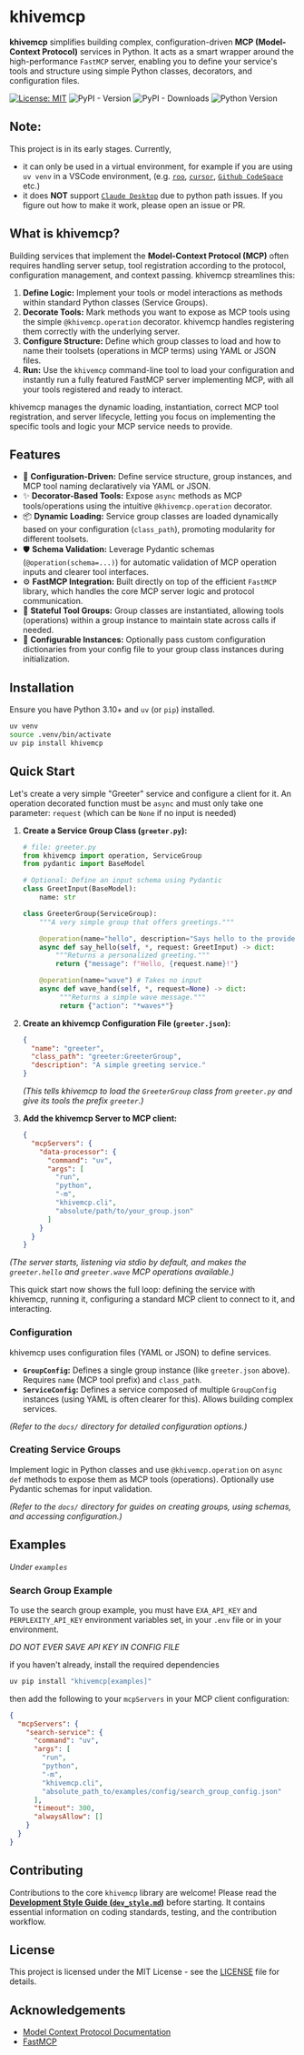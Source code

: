# khivemcp

**khivemcp** simplifies building complex, configuration-driven **MCP
(Model-Context Protocol)** services in Python. It acts as a smart wrapper around
the high-performance `FastMCP` server, enabling you to define your service's
tools and structure using simple Python classes, decorators, and configuration
files.

[![License: MIT](https://img.shields.io/badge/License-MIT-yellow.svg)](./LICENSE)
![PyPI - Version](https://img.shields.io/pypi/v/khivemcp?labelColor=233476aa&color=231fc935)
![PyPI - Downloads](https://img.shields.io/pypi/dm/khivemcp?color=blue)
![Python Version](https://img.shields.io/badge/python-3.10%2B-blue)

## Note:

This project is in its early stages. Currently,

- it can only be used in a virtual environment, for example if you are using
  `uv venv` in a VSCode environment, (e.g.
  [`roo`](https://github.com/RooVetGit/Roo-Code),
  [`cursor`](https://www.cursor.com/en),
  [`Github CodeSpace`](https://github.com/features/codespaces) etc.)
- it does **NOT** support [`Claude Desktop`](https://claude.ai/download) due to
  python path issues. If you figure out how to make it work, please open an
  issue or PR.

## What is khivemcp?

Building services that implement the **Model-Context Protocol (MCP)** often
requires handling server setup, tool registration according to the protocol,
configuration management, and context passing. khivemcp streamlines this:

1. **Define Logic:** Implement your tools or model interactions as methods
   within standard Python classes (Service Groups).
2. **Decorate Tools:** Mark methods you want to expose as MCP tools using the
   simple `@khivemcp.operation` decorator. khivemcp handles registering them
   correctly with the underlying server.
3. **Configure Structure:** Define which group classes to load and how to name
   their toolsets (operations in MCP terms) using YAML or JSON files.
4. **Run:** Use the `khivemcp` command-line tool to load your configuration and
   instantly run a fully featured FastMCP server implementing MCP, with all your
   tools registered and ready to interact.

khivemcp manages the dynamic loading, instantiation, correct MCP tool
registration, and server lifecycle, letting you focus on implementing the
specific tools and logic your MCP service needs to provide.

## Features

- 🚀 **Configuration-Driven:** Define service structure, group instances, and
  MCP tool naming declaratively via YAML or JSON.
- ✨ **Decorator-Based Tools:** Expose `async` methods as MCP tools/operations
  using the intuitive `@khivemcp.operation` decorator.
- 📦 **Dynamic Loading:** Service group classes are loaded dynamically based on
  your configuration (`class_path`), promoting modularity for different
  toolsets.
- 🛡️ **Schema Validation:** Leverage Pydantic schemas (`@operation(schema=...)`)
  for automatic validation of MCP operation inputs and clearer tool interfaces.
- ⚙️ **FastMCP Integration:** Built directly on top of the efficient `FastMCP`
  library, which handles the core MCP server logic and protocol communication.
- 📄 **Stateful Tool Groups:** Group classes are instantiated, allowing tools
  (operations) within a group instance to maintain state across calls if needed.
- 🔧 **Configurable Instances:** Optionally pass custom configuration
  dictionaries from your config file to your group class instances during
  initialization.

## Installation

Ensure you have Python 3.10+ and `uv` (or `pip`) installed.

```bash
uv venv
source .venv/bin/activate
uv pip install khivemcp
```

## Quick Start

Let's create a very simple "Greeter" service and configure a client for it. An
operation decorated function must be `async` and must only take one parameter:
`request` (which can be `None` if no input is needed)

1. **Create a Service Group Class (`greeter.py`):**
   ```python
   # file: greeter.py
   from khivemcp import operation, ServiceGroup
   from pydantic import BaseModel

   # Optional: Define an input schema using Pydantic
   class GreetInput(BaseModel):
       name: str

   class GreeterGroup(ServiceGroup):
       """A very simple group that offers greetings."""

       @operation(name="hello", description="Says hello to the provided name.", schema=GreetInput)
       async def say_hello(self, *, request: GreetInput) -> dict:
           """Returns a personalized greeting."""
           return {"message": f"Hello, {request.name}!"}

       @operation(name="wave") # Takes no input
       async def wave_hand(self, *, request=None) -> dict:
            """Returns a simple wave message."""
            return {"action": "*waves*"}
   ```

2. **Create an khivemcp Configuration File (`greeter.json`):**
   ```json
   {
     "name": "greeter",
     "class_path": "greeter:GreeterGroup",
     "description": "A simple greeting service."
   }
   ```
   _(This tells khivemcp to load the `GreeterGroup` class from `greeter.py` and
   give its tools the prefix `greeter`.)_

3. **Add the khivemcp Server to MCP client:**
   ```json
   {
     "mcpServers": {
       "data-processor": {
         "command": "uv",
         "args": [
           "run",
           "python",
           "-m",
           "khivemcp.cli",
           "absolute/path/to/your_group.json"
         ]
       }
     }
   }
   ```

_(The server starts, listening via stdio by default, and makes the
`greeter.hello` and `greeter.wave` MCP operations available.)_

This quick start now shows the full loop: defining the service with khivemcp,
running it, configuring a standard MCP client to connect to it, and interacting.

### Configuration

khivemcp uses configuration files (YAML or JSON) to define services.

- **`GroupConfig`:** Defines a single group instance (like `greeter.json`
  above). Requires `name` (MCP tool prefix) and `class_path`.
- **`ServiceConfig`:** Defines a service composed of multiple `GroupConfig`
  instances (using YAML is often clearer for this). Allows building complex
  services.

_(Refer to the `docs/` directory for detailed configuration options.)_

### Creating Service Groups

Implement logic in Python classes and use `@khivemcp.operation` on `async def`
methods to expose them as MCP tools (operations). Optionally use Pydantic
schemas for input validation.

_(Refer to the `docs/` directory for guides on creating groups, using schemas,
and accessing configuration.)_

## Examples

_Under `examples`_

### Search Group Example

To use the search group example, you must have `EXA_API_KEY` and
`PERPLEXITY_API_KEY` environment variables set, in your `.env` file or in your
environment.

_DO NOT EVER SAVE API KEY IN CONFIG FILE_

if you haven't already, install the required dependencies

```bash
uv pip install "khivemcp[examples]"
```

then add the following to your `mcpServers` in your MCP client configuration:

```json
{
  "mcpServers": {
    "search-service": {
      "command": "uv",
      "args": [
        "run",
        "python",
        "-m",
        "khivemcp.cli",
        "absolute_path_to/examples/config/search_group_config.json"
      ],
      "timeout": 300,
      "alwaysAllow": []
    }
  }
}
```

## Contributing

Contributions to the core `khivemcp` library are welcome! Please read the
[**Development Style Guide (`dev_style.md`)**](./dev_style.md) before starting.
It contains essential information on coding standards, testing, and the
contribution workflow.

## License

This project is licensed under the MIT License - see the [LICENSE](./LICENSE)
file for details.

## Acknowledgements

- [Model Context Protocol Documentation](https://modelcontextprotocol.io/introduction)
- [FastMCP](https://github.com/jlowin/fastmcp)
